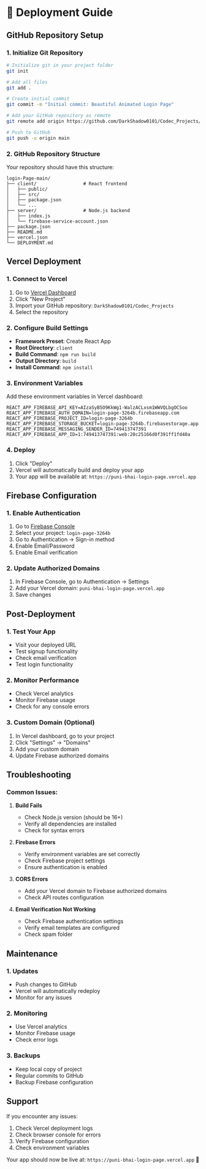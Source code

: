 # 🚀 Deployment Guide

## GitHub Repository Setup

### 1. Initialize Git Repository
```bash
# Initialize git in your project folder
git init

# Add all files
git add .

# Create initial commit
git commit -m "Initial commit: Beautiful Animated Login Page"

# Add your GitHub repository as remote
git remote add origin https://github.com/DarkShadow0101/Codec_Projects/tree/master

# Push to GitHub
git push -u origin main
```

### 2. GitHub Repository Structure
Your repository should have this structure:
```
login-Page-main/
├── client/                 # React frontend
│   ├── public/
│   ├── src/
│   ├── package.json
│   └── ...
├── server/                 # Node.js backend
│   ├── index.js
│   └── firebase-service-account.json
├── package.json
├── README.md
├── vercel.json
└── DEPLOYMENT.md
```

## Vercel Deployment

### 1. Connect to Vercel
1. Go to [Vercel Dashboard](https://vercel.com/dashboard)
2. Click "New Project"
3. Import your GitHub repository: `DarkShadow0101/Codec_Projects`
4. Select the repository

### 2. Configure Build Settings
- **Framework Preset**: Create React App
- **Root Directory**: `client`
- **Build Command**: `npm run build`
- **Output Directory**: `build`
- **Install Command**: `npm install`

### 3. Environment Variables
Add these environment variables in Vercel dashboard:

```
REACT_APP_FIREBASE_API_KEY=AIzaSyB5O9KkWg1-WalzACLxsm1WWVQLbgOCSoo
REACT_APP_FIREBASE_AUTH_DOMAIN=login-page-3264b.firebaseapp.com
REACT_APP_FIREBASE_PROJECT_ID=login-page-3264b
REACT_APP_FIREBASE_STORAGE_BUCKET=login-page-3264b.firebasestorage.app
REACT_APP_FIREBASE_MESSAGING_SENDER_ID=749413747391
REACT_APP_FIREBASE_APP_ID=1:749413747391:web:20c25166d0f391ff1fd40a
```

### 4. Deploy
1. Click "Deploy"
2. Vercel will automatically build and deploy your app
3. Your app will be available at: `https://puni-bhai-login-page.vercel.app`

## Firebase Configuration

### 1. Enable Authentication
1. Go to [Firebase Console](https://console.firebase.google.com/)
2. Select your project: `login-page-3264b`
3. Go to Authentication → Sign-in method
4. Enable Email/Password
5. Enable Email verification

### 2. Update Authorized Domains
1. In Firebase Console, go to Authentication → Settings
2. Add your Vercel domain: `puni-bhai-login-page.vercel.app`
3. Save changes

## Post-Deployment

### 1. Test Your App
- Visit your deployed URL
- Test signup functionality
- Check email verification
- Test login functionality

### 2. Monitor Performance
- Check Vercel analytics
- Monitor Firebase usage
- Check for any console errors

### 3. Custom Domain (Optional)
1. In Vercel dashboard, go to your project
2. Click "Settings" → "Domains"
3. Add your custom domain
4. Update Firebase authorized domains

## Troubleshooting

### Common Issues:

1. **Build Fails**
   - Check Node.js version (should be 16+)
   - Verify all dependencies are installed
   - Check for syntax errors

2. **Firebase Errors**
   - Verify environment variables are set correctly
   - Check Firebase project settings
   - Ensure authentication is enabled

3. **CORS Errors**
   - Add your Vercel domain to Firebase authorized domains
   - Check API routes configuration

4. **Email Verification Not Working**
   - Check Firebase authentication settings
   - Verify email templates are configured
   - Check spam folder

## Maintenance

### 1. Updates
- Push changes to GitHub
- Vercel will automatically redeploy
- Monitor for any issues

### 2. Monitoring
- Use Vercel analytics
- Monitor Firebase usage
- Check error logs

### 3. Backups
- Keep local copy of project
- Regular commits to GitHub
- Backup Firebase configuration

## Support

If you encounter any issues:
1. Check Vercel deployment logs
2. Check browser console for errors
3. Verify Firebase configuration
4. Check environment variables

Your app should now be live at: `https://puni-bhai-login-page.vercel.app` 🎉 
